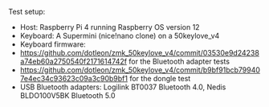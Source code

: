 Test setup:

- Host: Raspberry Pi 4 running Raspberry OS version 12
- Keyboard: A Supermini (nice!nano clone) on a 50keylove_v4
- Keyboard firmware:
- https://github.com/dotleon/zmk_50keylove_v4/commit/03530e9d24238a74eb60a2750540f2171614742f for the Bluetooth adapter tests
- https://github.com/dotleon/zmk_50keylove_v4/commit/b9bf91bcb799407e4ec34c93623c09a3c90b9bf1 for the dongle test
- USB Bluetooth adapters: Logilink BT0037 Bluetooth 4.0, Nedis BLDO100V5BK Bluetooth 5.0